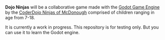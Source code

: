 **Dojo Ninjas** will be a collaborative game made with the [Godot Game Engine](http://www.godotengine.org/projects/godot-engine) by the [CoderDojo Ninjas of McDonough](http://www.coderdojohenry.com) comprised of children ranging in age from 7-18. 

It is currently a work in progress. 
This repository is for testing only. But you can use it to learn the Godot engine.